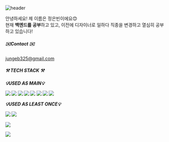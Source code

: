 ![header](https://capsule-render.vercel.app/api?type=rect&color=auto&height=200&section=header&text=%20%20Hi%20there%20👋%20%20&textBg=true&fontSize=45)

안녕하세요! 제 이름은 정은빈이에요😊<br>
현재 **백엔드를 공부**하고 있고, 이전에 디자이너로 일하다 직종을 변경하고 열심히 공부하고 있습니다!


##### ✉️Contact ✉️
jungeb325@gmail.com


<h5>⚒️ TECH STACK ⚒️<h5>

💡USED AS MAIN💡

<img src="https://img.shields.io/badge/JAVA-007396?style=for-the-badge&logo=java&logoColor=white"> <img src="https://img.shields.io/badge/Spring-6DB33F?style=for-the-badge&logo=Spring&logoColor=white"> <img src="https://img.shields.io/badge/Spring Boot-6DB33F?style=for-the-badge&logo=Spring boot&logoColor=white"> <img src="https://img.shields.io/badge/MySQL-4479A1?style=for-the-badge&logo=MySQL&logoColor=white">
<img src="https://img.shields.io/badge/JavaScript-F7DF1E?style=for-the-badge&logo=JavaScript&logoColor=black"> <img src="https://img.shields.io/badge/jQuery-0769AD?style=for-the-badge&logo=jQuery&logoColor=white"> <img src="https://img.shields.io/badge/HTML5-E34F26?style=for-the-badge&logo=HTML5&logoColor=white"> <img src="https://img.shields.io/badge/CSS3-1572B6?style=for-the-badge&logo=CSS3&logoColor=white">

💡USED AS LEAST ONCE💡

<img src="https://img.shields.io/badge/Python-3776AB?style=for-the-badge&logo=Python&logoColor=white"> <img src="https://img.shields.io/badge/React-61DAFB?style=for-the-badge&logo=React&logoColor=black">

<a href="https://github.com/anuraghazra/github-readme-stats"><img src="https://github-readme-stats.vercel.app/api?username=silverkong&show_icons=true&theme=dracula"></a>

<a href="https://solved.ac/bina25"><img src="http://mazassumnida.wtf/api/mini/generate_badge?boj=bina25"></a>


